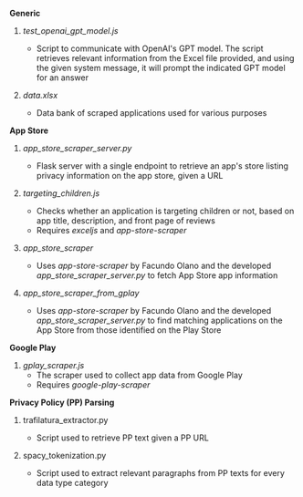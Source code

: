 **Generic**

1. *test_openai_gpt_model.js*
   * Script to communicate with OpenAI's GPT model. The script retrieves relevant information from the Excel file provided, and using the given system message, it will prompt the indicated GPT model for an answer
  
2. *data.xlsx*
   * Data bank of scraped applications used for various purposes

**App Store**

1. *app_store_scraper_server.py*
   * Flask server with a single endpoint to retrieve an app's store listing privacy information on the app store, given a URL

2. *targeting_children.js*
   * Checks whether an application is targeting children or not, based on app title, description, and front page of reviews
   * Requires *exceljs* and *app-store-scraper*

3. *app_store_scraper*
   * Uses *app-store-scraper* by Facundo Olano and the developed *app_store_scraper_server.py* to fetch App Store app information

4. *app_store_scraper_from_gplay*
   * Uses *app-store-scraper* by Facundo Olano and the developed *app_store_scraper_server.py* to find matching applications on the App Store from those identified on the Play Store

**Google Play**

1. *gplay_scraper.js*
   * The scraper used to collect app data from Google Play
   * Requires *google-play-scraper*

**Privacy Policy (PP) Parsing**

1. trafilatura_extractor.py
   * Script used to retrieve PP text given a PP URL

2. spacy_tokenization.py
   * Script used to extract relevant paragraphs from PP texts for every data type category
